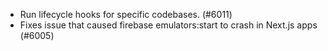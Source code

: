 - Run lifecycle hooks for specific codebases. (#6011)
- Fixes issue that caused firebase emulators:start to crash in Next.js apps (#6005)